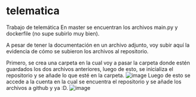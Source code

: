 # telematica
Trabajo de telemática
En master se encuentran los archivos main.py y dockerfile (no supe subirlo muy bien).

A pesar de tener la documentación en un archivo adjunto, voy subir aquí la evidencia de cómo se subieron los archivos al repositorio.

Primero, se crea una carpeta en la cual voy a pasar la carpeta donde estén guardados los dos archivos anteriores, luego de esto, se inicializa el repositorio y se añade lo que esté en la carpeta.
![image](https://github.com/user-attachments/assets/2ee6e804-1596-4127-a271-a5911b47d990)
Luego de esto se accede a la cuenta en la cual se encuentra el repositorio y se añade los archivos a github y ya :D.
![image](https://github.com/user-attachments/assets/ab579f65-784c-4b89-afc7-fa467e01ebb9)

